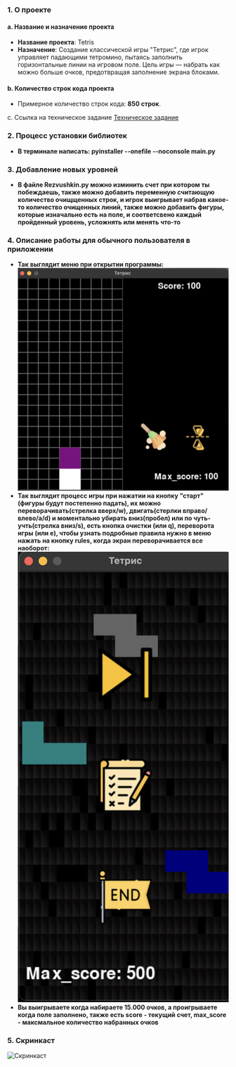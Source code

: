 ### 1. О проекте
#### a. Название и назначение проекта
- **Название проекта**: Tetris
- **Назначение**: Создание классической игры "Тетрис", где игрок управляет падающими тетромино, пытаясь заполнить горизонтальные линии на игровом поле. Цель игры — набрать как можно больше очков, предотвращая заполнение экрана блоками.

#### b. Количество строк кода проекта
- Примерное количество строк кода: **850 строк**.

c. Ссылка на техническое задание
[Техническое задание](materials/technical_specification.md)

### 2. Процесс установки библиотек
-   **В терминале написать: pyinstaller --onefile --noconsole main.py**

### 3. Добавление новых уровней
-   **В файле Rezvushkin.py можно изминить счет при котором ты побеждаешь, также можно добавить переменную считающую количество очищщенных строк, и игрок выигрывает набрав какое-то количество очищенных линий, также можно добавить фигуры, которые изначально есть на поле, и соответсвено каждый пройденный уровень, усложнять или менять что-то**

### 4. Описание работы для обычного пользователя в приложении
-   **Так выглядит меню при открытии программы:**
![menu_screenshot.png](material%2Fmenu_screenshot.png)
-   **Так выглядит процесс игры при нажатии на кнопку "старт" (фигуры будут постепенно падать), их можно переворачивать(стрелка вверх/w), двигать(стерлки вправо/влево/a/d) и моментально убирать вниз(пробел) или по чуть-учть(стрелка вниз/s), есть кнопка очистки (или q), переворота игры (или e), чтобы узнать подробные правила нужно в меню нажать на кнопку rules, когда экран переворачивается все наоборот:**
![game_process.png](material%2Fgame_process.png)
-   **Вы выигрываете когда набираете 15.000 очков, а проигрываете когда поле заполнено, также есть score - текущий счет, max_score - максмальное количество набранных очков**

### 5. Скринкаст
![Скринкаст](https://rutube.ru/video/private/34e5a094c0d8c18bf7883ae066410b85/?p=UXrfkn9-BjqOmIj7igRpPQ)